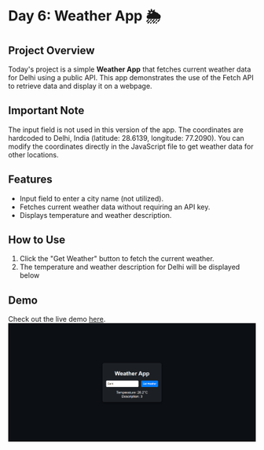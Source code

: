 # Day 6: Weather App 🌦️

## Project Overview

Today's project is a simple **Weather App** that fetches current weather data for Delhi using a public API. This app demonstrates the use of the Fetch API to retrieve data and display it on a webpage.

## Important Note

The input field is not used in this version of the app. The coordinates are hardcoded to Delhi, India (latitude: 28.6139, longitude: 77.2090). You can modify the coordinates directly in the JavaScript file to get weather data for other locations.

## Features

- Input field to enter a city name (not utilized).
- Fetches current weather data without requiring an API key.
- Displays temperature and weather description.

## How to Use

1. Click the "Get Weather" button to fetch the current weather.
2. The temperature and weather description for Delhi will be displayed below

## Demo

Check out the live demo [here](https://30dayjs-vaibhavkatariya.vercel.app/Day-6).
![Counter Demo](screenshot.png)
